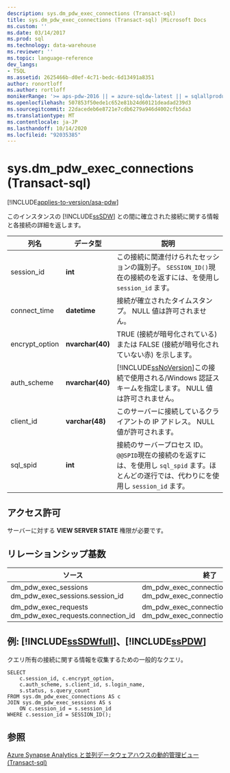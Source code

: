 ```yaml
---
description: sys.dm_pdw_exec_connections (Transact-sql)
title: sys.dm_pdw_exec_connections (Transact-sql) |Microsoft Docs
ms.custom: ''
ms.date: 03/14/2017
ms.prod: sql
ms.technology: data-warehouse
ms.reviewer: ''
ms.topic: language-reference
dev_langs:
- TSQL
ms.assetid: 2625466b-d0ef-4c71-bedc-6d13491a8351
author: ronortloff
ms.author: rortloff
monikerRange: '>= aps-pdw-2016 || = azure-sqldw-latest || = sqlallproducts-allversions'
ms.openlocfilehash: 507853f50ede1c652e81b24d60121deadad239d3
ms.sourcegitcommit: 22dacedeb6e8721e7cdb6279a946d4002cfb5da3
ms.translationtype: MT
ms.contentlocale: ja-JP
ms.lasthandoff: 10/14/2020
ms.locfileid: "92035385"
---
```

# <a name="sysdm_pdw_exec_connections-transact-sql"></a>sys.dm_pdw_exec_connections (Transact-sql)
[!INCLUDE[applies-to-version/asa-pdw](../../includes/applies-to-version/asa-pdw.md)]

  このインスタンスの [!INCLUDE[ssSDW](../../includes/sssdw-md.md)] との間に確立された接続に関する情報と各接続の詳細を返します。  
  
|列名|データ型|説明|  
|-----------------|---------------|-----------------|  
|session_id|**int**|この接続に関連付けられたセッションの識別子。 `SESSION_ID()`現在の接続のを返すには、を使用し `session_id` ます。|  
|connect_time|**datetime**|接続が確立されたタイムスタンプ。 NULL 値は許可されません。|  
|encrypt_option|**nvarchar(40)**|TRUE (接続が暗号化されている) または FALSE (接続が暗号化されていない赤) を示します。|  
|auth_scheme|**nvarchar(40)**|[!INCLUDE[ssNoVersion](../../includes/ssnoversion-md.md)]この接続で使用される/Windows 認証スキームを指定します。 NULL 値は許可されません。|  
|client_id|**varchar(48)**|このサーバーに接続しているクライアントの IP アドレス。 NULL 値が許可されます。|  
|sql_spid|**int**|接続のサーバープロセス ID。 `@@SPID`現在の接続のを返すには、を使用し `sql_spid` ます。ほとんどの遂行では、代わりにを使用し `session_id` ます。|  
  
## <a name="permissions"></a>アクセス許可  
 サーバーに対する **VIEW SERVER STATE** 権限が必要です。  
  
## <a name="relationship-cardinalities"></a>リレーションシップ基数  
  
| ソース | 終了 | Relationship |
| ---- | -- | ------------ |
|dm_pdw_exec_sessions dm_pdw_exec_sessions.session_id|dm_pdw_exec_connections dm_pdw_exec_connections.session_id|一対一|  
|dm_pdw_exec_requests dm_pdw_exec_requests.connection_id|dm_pdw_exec_connections dm_pdw_exec_connections.connection_id|多対一|  
  
## <a name="examples-sssdwfull-and-sspdw"></a>例: [!INCLUDE[ssSDWfull](../../includes/sssdwfull-md.md)]、[!INCLUDE[ssPDW](../../includes/sspdw-md.md)]  
 クエリ所有の接続に関する情報を収集するための一般的なクエリ。  
  
```  
SELECT  
    c.session_id, c.encrypt_option,  
    c.auth_scheme, s.client_id, s.login_name,   
    s.status, s.query_count  
FROM sys.dm_pdw_exec_connections AS c  
JOIN sys.dm_pdw_exec_sessions AS s  
    ON c.session_id = s.session_id  
WHERE c.session_id = SESSION_ID();  
```  
  
## <a name="see-also"></a>参照  
 [Azure Synapse Analytics と並列データウェアハウスの動的管理ビュー &#40;Transact-sql&#41;](../../relational-databases/system-dynamic-management-views/sql-and-parallel-data-warehouse-dynamic-management-views.md)  
  
  

